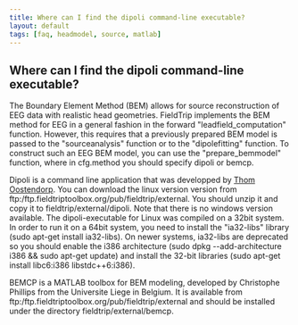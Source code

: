 ```yaml
---
title: Where can I find the dipoli command-line executable?
layout: default
tags: [faq, headmodel, source, matlab]
---
```


## Where can I find the dipoli command-line executable?

The Boundary Element Method (BEM) allows for source reconstruction of EEG data with realistic head geometries. FieldTrip implements the BEM method for EEG in a general fashion in the forward "leadfield_computation" function. However, this requires that a previously prepared BEM model is passed to the "sourceanalysis" function or to the "dipolefitting" function. To construct such an EEG BEM model, you can use the "prepare_bemmodel" function, where in cfg.method you should specify dipoli or bemcp. 

Dipoli is a command line application that was developped by [Thom Oostendorp](http://www.mbfys.ru.nl/~thom). You can download the linux version version from ftp:/ftp.fieldtriptoolbox.org/pub/fieldtrip/external. You should unzip it and copy it to fieldtrip/external/dipoli. Note that there is no windows version available. 
The dipoli-executable for Linux was compiled on a 32bit system. In order to run it on a 64bit system, you need to install the "ia32-libs" library (sudo apt-get install ia32-libs). On newer systems, ia32-libs are deprecated so you should enable the i386 architecture (sudo dpkg --add-architecture i386 && sudo apt-get update) and install the 32-bit libraries (sudo apt-get install libc6:i386 libstdc++6:i386).

BEMCP is a MATLAB toolbox for BEM modeling, developed by Christophe Phillips from the Universite Liege in Belgium. It is available from ftp:/ftp.fieldtriptoolbox.org/pub/fieldtrip/external and should be installed under the directory fieldtrip/external/bemcp.

